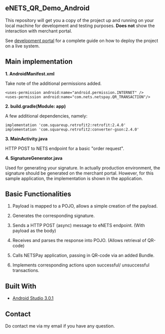 ## eNETS_QR_Demo_Android
This repository will get you a copy of the project up and running on your local machine for development and testing purposes.
**Does not** show the interaction with merchant portal.

See [development portal](https://api-developer.nets.com.sg/) for a complete guide on how to deploy the project on a live system.

## Main implementation
**1. AndroidManifest.xml**

Take note of the additional permissions added.
```
<uses-permission android:name="android.permission.INTERNET" />
<uses-permission android:name="com.nets.netspay.QR_TRANSACTION"/>
```
        
**2. build.gradle(Module: app)**

A few additional dependencies, namely:

```
implementation 'com.squareup.retrofit2:retrofit:2.4.0'
implementation 'com.squareup.retrofit2:converter-gson:2.4.0'
```         
**3. MainActivity.java**

HTTP POST to NETS endpoint for a basic "order request".

**4. SignatureGenerator.java**

Used for generating your signature. In actually production environment, the signature should be generated on the merchant portal. However, for this sample application, the implementation is shown in the application.

## Basic Functionalities
1. Payload is mapped to a POJO, allows a simple creation of the payload.

2. Generates the corresponding signature.

3. Sends a HTTP POST (async) message to eNETS endpoint. (With payload as the body)

4. Receives and parses the response into POJO. (Allows retrieval of QR-code)

5. Calls NETSPay application, passing in QR-code via an added Bundle.

6. Implements corresponding actions upon successful/ unsuccessful transactions.

## Built With

* [Android Studio 3.0.1](https://developer.android.com/studio/)

## Contact
Do contact me via my email if you have any question.
